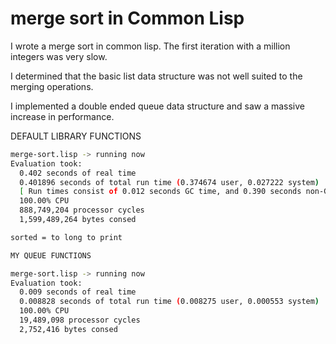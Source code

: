 # merge sort in Common Lisp

I wrote a merge sort in common lisp. The first iteration with a million integers was very slow. 

I determined that the basic list data structure was not well suited to the merging operations.

I implemented a double ended queue data structure and saw a massive increase in performance.

DEFAULT LIBRARY FUNCTIONS

```bash
merge-sort.lisp -> running now
Evaluation took:
  0.402 seconds of real time
  0.401896 seconds of total run time (0.374674 user, 0.027222 system)
  [ Run times consist of 0.012 seconds GC time, and 0.390 seconds non-GC time. ]
  100.00% CPU
  888,749,204 processor cycles
  1,599,489,264 bytes consed

sorted = to long to print

MY QUEUE FUNCTIONS

merge-sort.lisp -> running now
Evaluation took:
  0.009 seconds of real time
  0.008828 seconds of total run time (0.008275 user, 0.000553 system)
  100.00% CPU
  19,489,098 processor cycles
  2,752,416 bytes consed
```
